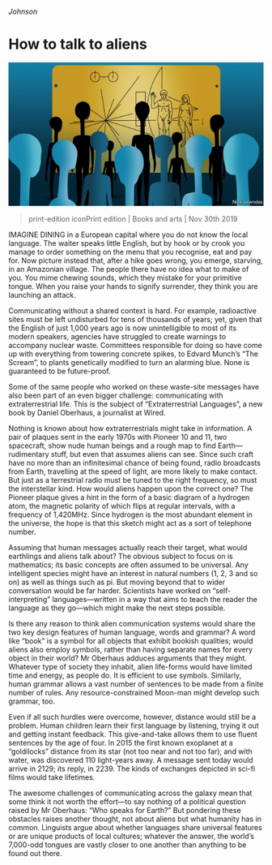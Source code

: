 ###### Johnson

# How to talk to aliens 

![image](images/20191130_BKD001_1.jpg) 

> print-edition iconPrint edition | Books and arts | Nov 30th 2019 

IMAGINE DINING in a European capital where you do not know the local language. The waiter speaks little English, but by hook or by crook you manage to order something on the menu that you recognise, eat and pay for. Now picture instead that, after a hike goes wrong, you emerge, starving, in an Amazonian village. The people there have no idea what to make of you. You mime chewing sounds, which they mistake for your primitive tongue. When you raise your hands to signify surrender, they think you are launching an attack. 

Communicating without a shared context is hard. For example, radioactive sites must be left undisturbed for tens of thousands of years; yet, given that the English of just 1,000 years ago is now unintelligible to most of its modern speakers, agencies have struggled to create warnings to accompany nuclear waste. Committees responsible for doing so have come up with everything from towering concrete spikes, to Edvard Munch’s “The Scream”, to plants genetically modified to turn an alarming blue. None is guaranteed to be future-proof. 

Some of the same people who worked on these waste-site messages have also been part of an even bigger challenge: communicating with extraterrestrial life. This is the subject of “Extraterrestrial Languages”, a new book by Daniel Oberhaus, a journalist at Wired. 

Nothing is known about how extraterrestrials might take in information. A pair of plaques sent in the early 1970s with Pioneer 10 and 11, two spacecraft, show nude human beings and a rough map to find Earth—rudimentary stuff, but even that assumes aliens can see. Since such craft have no more than an infinitesimal chance of being found, radio broadcasts from Earth, travelling at the speed of light, are more likely to make contact. But just as a terrestrial radio must be tuned to the right frequency, so must the interstellar kind. How would aliens happen upon the correct one? The Pioneer plaque gives a hint in the form of a basic diagram of a hydrogen atom, the magnetic polarity of which flips at regular intervals, with a frequency of 1,420MHz. Since hydrogen is the most abundant element in the universe, the hope is that this sketch might act as a sort of telephone number. 

Assuming that human messages actually reach their target, what would earthlings and aliens talk about? The obvious subject to focus on is mathematics; its basic concepts are often assumed to be universal. Any intelligent species might have an interest in natural numbers (1, 2, 3 and so on) as well as things such as pi. But moving beyond that to wider conversation would be far harder. Scientists have worked on “self-interpreting” languages—written in a way that aims to teach the reader the language as they go—which might make the next steps possible. 

Is there any reason to think alien communication systems would share the two key design features of human language, words and grammar? A word like “book” is a symbol for all objects that exhibit bookish qualities; would aliens also employ symbols, rather than having separate names for every object in their world? Mr Oberhaus adduces arguments that they might. Whatever type of society they inhabit, alien life-forms would have limited time and energy, as people do. It is efficient to use symbols. Similarly, human grammar allows a vast number of sentences to be made from a finite number of rules. Any resource-constrained Moon-man might develop such grammar, too. 

Even if all such hurdles were overcome, however, distance would still be a problem. Human children learn their first language by listening, trying it out and getting instant feedback. This give-and-take allows them to use fluent sentences by the age of four. In 2015 the first known exoplanet at a “goldilocks” distance from its star (not too near and not too far), and with water, was discovered 110 light-years away. A message sent today would arrive in 2129; its reply, in 2239. The kinds of exchanges depicted in sci-fi films would take lifetimes. 

The awesome challenges of communicating across the galaxy mean that some think it not worth the effort—to say nothing of a political question raised by Mr Oberhaus: “Who speaks for Earth?” But pondering these obstacles raises another thought, not about aliens but what humanity has in common. Linguists argue about whether languages share universal features or are unique products of local cultures; whatever the answer, the world’s 7,000-odd tongues are vastly closer to one another than anything to be found out there. 

